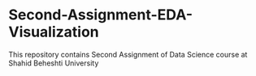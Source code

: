 # Second-Assignment-EDA-Visualization
This repository contains Second Assignment of Data Science course at Shahid Beheshti University
